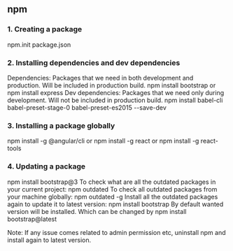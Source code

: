 ## npm

### 1. Creating a package
npm.init
package.json

### 2. Installing dependencies and dev dependencies
Dependencies: Packages that we need in both development and production. Will be included in production build.
npm install bootstrap
or 
npm install express
Dev dependencies: Packages that we need only during development. Will not be included in production build.
npm install babel-cli babel-preset-stage-0 babel-preset-es2015 --save-dev

### 3. Installing a package globally
npm install -g @angular/cli
or 
npm install -g react
or
npm install -g react-tools

### 4. Updating a package
npm install bootstrap@3
To check what are all the outdated packages in your current project: 
npm outdated
To check all outdated packages from your machine globally:
npm outdated -g
Install all the outdated packages again to update it to latest version:
npm install bootstrap
By default wanted version will be installed. Which can be changed by
npm install bootstrap@latest

Note: If any issue comes related to admin permission etc, uninstall npm and install again to latest version.